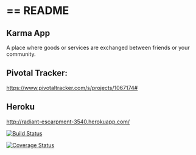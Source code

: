 # == README

## Karma App

A place where goods or services are exchanged between friends or your community.

## Pivotal Tracker:

https://www.pivotaltracker.com/s/projects/1067174#

## Heroku

http://radiant-escarpment-3540.herokuapp.com/

[![Build Status](https://travis-ci.org/CH-JesseMa/karma_app.svg?branch=develop)](https://travis-ci.org/CH-JesseMa/karma_app)

[![Coverage Status](https://coveralls.io/repos/CH-JesseMa/karma_app/badge.png)](https://coveralls.io/r/CH-JesseMa/karma_app)
